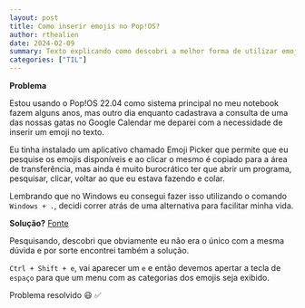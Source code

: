 ```yaml
---
layout: post
title: Como inserir emojis no Pop!OS?
author: rthealien
date: 2024-02-09
summary: Texto explicando como descobri a melhor forma de utilizar emojis no Pop!OS 22.04
categories: ["TIL"]
---
```


**Problema**

Estou usando o Pop!OS 22.04 como sistema principal no meu notebook fazem alguns anos, mas outro dia enquanto cadastrava a consulta de uma das nossas gatas no Google Calendar me deparei com a necessidade de inserir um emoji no texto.

Eu tinha instalado um aplicativo chamado Emoji Picker que permite que eu pesquise os emojis disponíveis e ao clicar o mesmo é copiado para a área de transferência, mas ainda é muito burocrático ter que abrir um programa, pesquisar, clicar, voltar ao que eu estava fazendo e colar.

Lembrando que no Windows eu consegui fazer isso utilizando o comando `Windows + .`, decidi correr atrás de uma alternativa para facilitar minha vida.


**Solução?** [Fonte]

Pesquisando, descobri que obviamente eu não era o único com a mesma dúvida e por sorte encontrei também a solução.

`Ctrl + Shift + e`, vai aparecer um `e` e então devemos apertar a tecla de `espaço` para que um menu com as categorias dos emojis seja exibido.

Problema resolvido 😃 ✅

[Fonte]:https://www.reddit.com/r/pop_os/comments/j5ur0w/keyboard_shortcut_on_pop_os_which_allows_you_to/